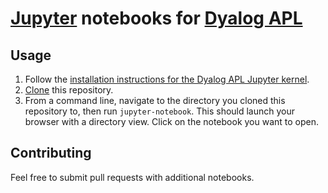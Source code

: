 # [Jupyter](http://jupyter.org/) notebooks for [Dyalog APL](https://www.dyalog.com/)

## Usage

1. Follow the [installation instructions for the Dyalog APL Jupyter kernel](https://github.com/Dyalog/dyalog-jupyter-kernel#installation).
1. [Clone](https://help.github.com/articles/cloning-a-repository/) this repository.
1. From a command line, navigate to the directory you cloned this repository to, then run `jupyter-notebook`. This should launch your browser with a directory view. Click on the notebook you want to open.

## Contributing

Feel free to submit pull requests with additional notebooks.
